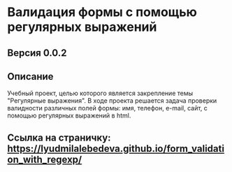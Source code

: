 # Валидация формы с помощью регулярных выражений
## Версия 0.0.2
##  Описание
Учебный проект, целью которого является закрепление темы "Регулярные выражения". В ходе проекта решается задача проверки валидности различных полей формы: имя, телефон, e-mail, сайт, с помощью регулярных выражений в html.
## Ссылка на страничку: https://lyudmilalebedeva.github.io/form_validation_with_regexp/
